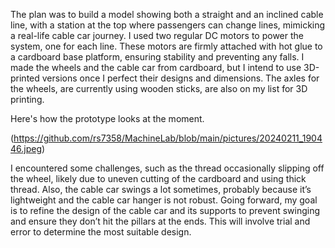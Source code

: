 The plan was to build a model showing both a straight and an inclined cable line, with a station at the top where passengers can change lines, mimicking a real-life cable car journey. I used two regular DC motors to power the system, one for each line. These motors are firmly attached with hot glue to a cardboard base platform, ensuring stability and preventing any falls. I made the wheels and the cable car from cardboard, but I intend to use 3D-printed versions once I perfect their designs and dimensions. The axles for the wheels, are currently using wooden sticks, are also on my list for 3D printing.

Here's how the prototype looks at the moment.

(https://github.com/rs7358/MachineLab/blob/main/pictures/20240211_190446.jpeg)

I encountered some challenges, such as the thread occasionally slipping off the wheel, likely due to uneven cutting of the cardboard and using thick thread. Also, the cable car swings a lot sometimes, probably because it’s lightweight and the cable car hanger is not robust. Going forward, my goal is to refine the design of the cable car and its supports to prevent swinging and ensure they don’t hit the pillars at the ends. This will involve trial and error to determine the most suitable design.
